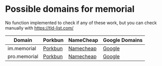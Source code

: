 # Possible domains for memorial

No function implemented to check if any of these work, but you can check manually with https://tld-list.com/

| Domain | Porkbun | NameCheap | Google Domains |
|---|---|---|---|
| im.memorial | [Porkbun](https://porkbun.com/checkout/search?prb=e814663da1&tlds=&idnLanguage=&search=search&q=im.memorial) | [Namecheap](https://www.namecheap.com/domains/registration/results/?domain=im.memorial) | [Google](https://domains.google.com/registrar/search?searchTerm=im.memorial) |
| pro.memorial | [Porkbun](https://porkbun.com/checkout/search?prb=e814663da1&tlds=&idnLanguage=&search=search&q=pro.memorial) | [Namecheap](https://www.namecheap.com/domains/registration/results/?domain=pro.memorial) | [Google](https://domains.google.com/registrar/search?searchTerm=pro.memorial) |
